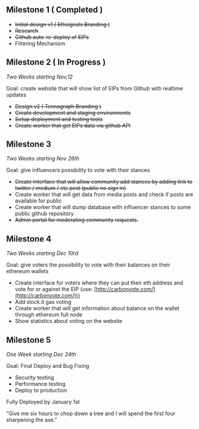 

## Milestone 1 \( Completed \)

* ~~Initial design v1 \( Ethsignals Branding \)~~
* ~~Research~~
* ~~Github auto-re-deploy of EIPs~~
* Filtering Mechanism 

## Milestone 2 \( In Progress \)
*Two Weeks starting Nov,12*

Goal: create website that will show list of EIPs from Github with realtime updates

* ~~Design v2 ( Tennagraph Branding )~~
* ~~Create development and staging environments~~
* ~~Setup deployment and testing tools~~
* ~~Create worker that get EIPs data via github API~~

## Milestone 3
*Two Weeks starting Nov 26th*

Goal: give influencers possibility to vote with their stances

* ~~Create interface that will allow community add stances by adding link to twitter / medium / etc post \(public no sign in\)~~
* Create worker that will get data from media posts and check if posts are available for public
* Create worker that will dump database with influencer stances to some public github repository
* ~~Admin portal for moderating community requests.~~

## Milestone 4
*Two Weeks starting Dec 10rd*

Goal: give voters the possibility to vote with their balances on their ethereum wallets

* Create interface for voters where they can put their eth address and vote for or against the EIP \(use: [http://carbonvote.com/](http://carbonvote.com/)\)
* Add slock.it gas voting
* Create worker that will get information about balance on the wallet through ethereum full node 
* Show statistics about voting on the website

## Milestone 5
*One Week starting Dec 24th*

Goal: Final Deploy and Bug Fixing

* Security testing
* Performance testing
* Deploy to production

Fully Deployed by January 1st

“Give me six hours to chop down a tree and I will spend the first four sharpening the axe.”
